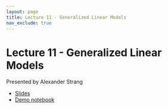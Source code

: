 ```yaml
---
layout: page
title: Lecture 11 - Generalized Linear Models
nav_exclude: true
---
```


# Lecture 11 - Generalized Linear Models

Presented by Alexander Strang

- [Slides](https://docs.google.com/presentation/d/1suA5mr0lSa03x0kqhGQEJWhbU3B5zQC462O6kRBFawY/edit?usp=sharing) 
- [Demo notebook](https://data102.datahub.berkeley.edu/hub/user-redirect/git-pull?repo=https%3A%2F%2Fgithub.com%2Fds-102%2Ffa24-materials&urlpath=lab%2Ftree%2Ffa24-materials%2Flecture%2Flecture11%2Fglms_ppc.ipynb&branch=main)
